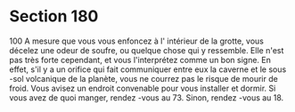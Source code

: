 # Section 180

100
A mesure que vous vous enfoncez à l' intérieur de la grotte, vous
décelez une odeur de soufre, ou quelque chose qui y ressemble.
Elle n'est pas très forte cependant, et vous l'interprétez comme
un bon signe. En effet, s'il y a un orifice qui fait communiquer
entre eux la caverne et le sous -sol volcanique de la planète, vous
ne courrez pas le risque de mourir de froid. Vous avisez un
endroit convenable pour vous installer et dormir. Si vous avez de
quoi manger, rendez -vous au 73. Sinon, rendez -vous au 18.